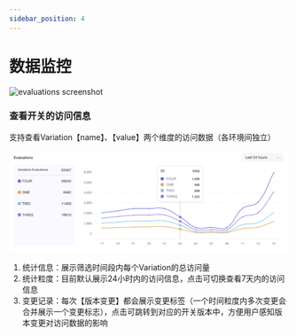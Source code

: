 ```yaml
---
sidebar_position: 4
---
```


# 数据监控
![evaluations screenshot](../../pictures/WechatIMG27.jpeg)
### 查看开关的访问信息
支持查看Variation【name】、【value】两个维度的访问数据（各环境间独立）

![evaluations screenshot](./pictures/evaluations.png)

1. 统计信息：展示筛选时间段内每个Variation的总访问量
2. 统计粒度：目前默认展示24小时内的访问信息，点击可切换查看7天内的访问信息
3. 变更记录：每次【版本变更】都会展示变更标签（一个时间粒度内多次变更会合并展示一个变更标志），点击可跳转到对应的开关版本中，方便用户感知版本变更对访问数据的影响
